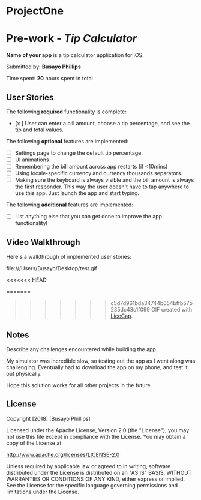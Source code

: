 # ProjectOne
# Pre-work - *Tip Calculator*

**Name of your app** is a tip calculator application for iOS.

Submitted by: **Busayo Phillips**

Time spent: **20** hours spent in total

## User Stories

The following **required** functionality is complete:

* [x ] User can enter a bill amount, choose a tip percentage, and see the tip and total values.

The following **optional** features are implemented:
* [ ] Settings page to change the default tip percentage.
* [ ] UI animations
* [ ] Remembering the bill amount across app restarts (if <10mins)
* [ ] Using locale-specific currency and currency thousands separators.
* [ ] Making sure the keyboard is always visible and the bill amount is always the first responder. This way the user doesn't have to tap anywhere to use this app. Just launch the app and start typing.

The following **additional** features are implemented:


- [ ] List anything else that you can get done to improve the app functionality!

## Video Walkthrough 

Here's a walkthrough of implemented user stories:

file:///Users/Busayo/Desktop/test.gif

<<<<<<< HEAD

=======
>>>>>>> c5d7d961bda34744b654bffb57b235dc43c1f099
GIF created with [LiceCap](http://www.cockos.com/licecap/).

## Notes

Describe any challenges encountered while building the app.

My simulator was incredible slow, so testing out the app as I went along was challenging. Eventually had to download the app 
on my phone, and test it out physically. 

Hope this solution works for all other projects in the future.

## License

Copyright [2018] [Busayo Phillips]

Licensed under the Apache License, Version 2.0 (the "License");
you may not use this file except in compliance with the License.
You may obtain a copy of the License at

http://www.apache.org/licenses/LICENSE-2.0

Unless required by applicable law or agreed to in writing, software
distributed under the License is distributed on an "AS IS" BASIS,
WITHOUT WARRANTIES OR CONDITIONS OF ANY KIND, either express or implied.
See the License for the specific language governing permissions and
limitations under the License.
